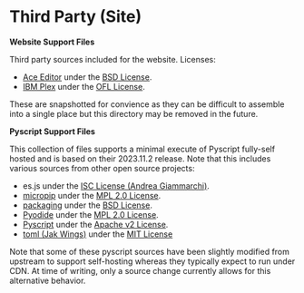Third Party (Site)
====================================================================================================

**Website Support Files**

Third party sources included for the website. Licenses:

 - [Ace Editor](https://ace.c9.io/) under the [BSD License](https://github.com/ajaxorg/ace/blob/master/LICENSE).
 - [IBM Plex](https://www.ibm.com/plex/) under the [OFL License](https://github.com/IBM/plex/blob/master/LICENSE.txt).

These are snapshotted for convience as they can be difficult to assemble into a single place but this directory may be removed in the future.

**Pyscript Support Files**

This collection of files supports a minimal execute of Pyscript fully-self hosted and is based on their 2023.11.2 release. Note that this includes various sources from other open source projects:

 - es.js under the [ISC License (Andrea Giammarchi)](https://en.wikipedia.org/wiki/ISC_license).
 - [micropip](https://github.com/pyodide/micropip) under the [MPL 2.0 License](https://github.com/pyodide/micropip/blob/main/LICENSE).
 - [packaging](https://packaging.pypa.io/en/stable/) under the [BSD License](https://github.com/pypa/packaging/blob/main/LICENSE.BSD).
 - [Pyodide](https://github.com/pyodide/pyodide) under the [MPL 2.0 License](https://github.com/pyodide/pyodide/blob/main/LICENSE).
 - [Pyscript](https://pyscript.net/) under the [Apache v2 License](https://pyscript.github.io/docs/2023.12.1/license/).
 - [toml (Jak Wings)](https://www.npmjs.com/package/tomlify-j0.4?activeTab=readme) under the [MIT License](https://www.npmjs.com/package/tomlify-j0.4?activeTab=code)

Note that some of these pyscript sources have been slightly modified from upstream to support self-hosting whereas they typically expect to run under CDN. At time of writing, only a source change currently allows for this alternative behavior.
